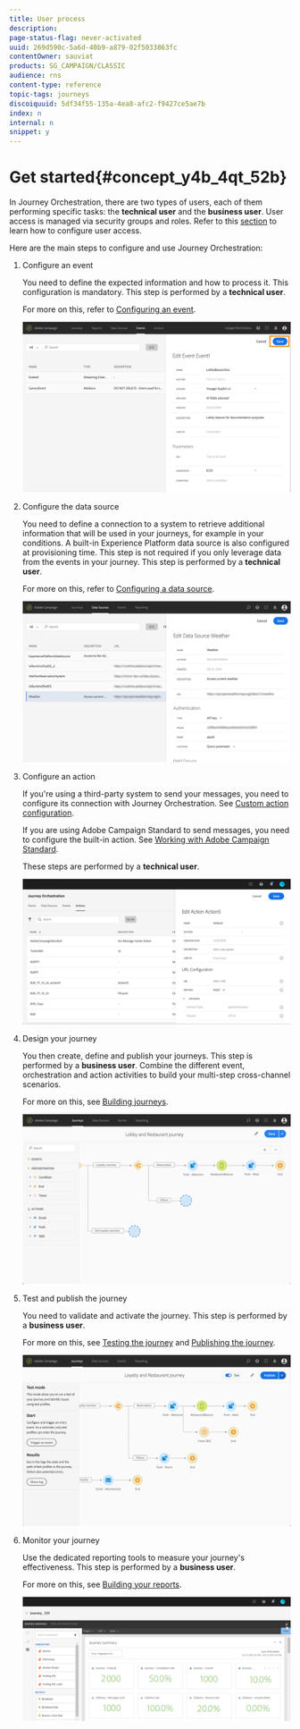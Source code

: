 ```yaml
---
title: User process
description: 
page-status-flag: never-activated
uuid: 269d590c-5a6d-40b9-a879-02f5033863fc
contentOwner: sauviat
products: SG_CAMPAIGN/CLASSIC
audience: rns
content-type: reference
topic-tags: journeys
discoiquuid: 5df34f55-135a-4ea8-afc2-f9427ce5ae7b
index: n
internal: n
snippet: y
---
```


# Get started{#concept_y4b_4qt_52b}

In Journey Orchestration, there are two types of users, each of them performing specific tasks: the **technical user** and the **business user**. User access is managed via security groups and roles. Refer to this [section](../about/usermanagement.md) to learn how to configure user access.

Here are the main steps to configure and use Journey Orchestration:

1. Configure an event

    You need to define the expected information and how to process it. This configuration is mandatory. This step is performed by a **technical user**.

    For more on this, refer to [Configuring an event](../event/event.md#concept_gfj_fqt_52b).

    ![](../assets/journey7.png)  

1. Configure the data source

    You need to define a connection to a system to retrieve additional information that will be used in your journeys, for example in your conditions. A built-in Experience Platform data source is also configured at provisioning time. This step is not required if you only leverage data from the events in your journey. This step is performed by a **technical user**. 

    For more on this, refer to [Configuring a data source](../datasource/ds.md#concept_s1s_dqt_52b).
    
    ![](../assets/journey22.png)  

1. Configure an action

    If you're using a third-party system to send your messages, you need to configure its connection with Journey Orchestration. See [Custom action configuration](../action/custom.md). 

    If you are using Adobe Campaign Standard to send messages, you need to configure the built-in action. See [Working with Adobe Campaign Standard](../action/actioncampaign.md). 

    These steps are performed by a **technical user**. 

    ![](../assets/custom2.png)  

1. Design your journey

     You then create, define and publish your journeys. This step is performed by a **business user**. Combine the different event, orchestration and action activities to build your multi-step cross-channel scenarios.

     For more on this, see [Building journeys](../building-journeys/journey.md#concept_gq5_sqt_52b).

     ![](../assets/journeyuc2_24.png)

1. Test and publish the journey

    You need to validate and activate the journey. This step is performed by a **business user**. 

    For more on this, see [Testing the journey](../building-journeys/journeytesting.md) and [Publishing the journey](../building-journeys/journeypublication.md).

    ![](../assets/journeyuc2_32bis.png)

1. Monitor your journey

    Use the dedicated reporting tools to measure your journey's effectiveness. This step is performed by a **business user**. 

    For more on this, see [Building your reports](../reporting/reporting.md#concept_rfj_wpt_52b).

    ![](../assets/dynamic_report_journey_12.png)

